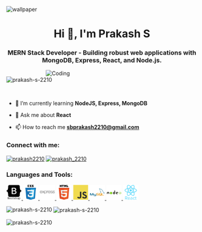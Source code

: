 ![wallpaper](https://github.com/prakash-s-2210/prakash-s-2210/assets/94909544/0bb5ecc6-f8fd-4f69-ad65-61c4d60a3937)
<h1 align="center">Hi 👋, I'm Prakash S</h1>
<h3 align="center">MERN Stack Developer - Building robust web applications with MongoDB, Express, React, and Node.js.</h3>
<img align="right" alt="Coding" width="400" src="https://media.tenor.com/qJ5evVs-_uUAAAAC/coding.gif">
<p align="left"> <img src="https://komarev.com/ghpvc/?username=prakash-s-2210&label=Profile%20views&color=0e75b6&style=flat" alt="prakash-s-2210" /> </p>

<p align="left"> <a href="https://twitter.com/" target="blank"><img src="https://img.shields.io/twitter/follow/?logo=twitter&style=for-the-badge" alt="" /></a> </p>

- 🌱 I’m currently learning **NodeJS, Express, MongoDB**

- 💬 Ask me about **React**

- 📫 How to reach me **sbprakash2210@gmail.com**

<h3 align="left">Connect with me:</h3>
<p align="left">
<a href="https://linkedin.com/in/prakash2210" target="blank"><img align="center" src="https://raw.githubusercontent.com/rahuldkjain/github-profile-readme-generator/master/src/images/icons/Social/linked-in-alt.svg" alt="prakash2210" height="30" width="40" /></a>
<a href="https://www.leetcode.com/prakash_2210" target="blank"><img align="center" src="https://raw.githubusercontent.com/rahuldkjain/github-profile-readme-generator/master/src/images/icons/Social/leet-code.svg" alt="prakash_2210" height="30" width="40" /></a>
</p>

<h3 align="left">Languages and Tools:</h3>
<p align="left"> <a href="https://getbootstrap.com" target="_blank" rel="noreferrer"> <img src="https://raw.githubusercontent.com/devicons/devicon/master/icons/bootstrap/bootstrap-plain-wordmark.svg" alt="bootstrap" width="40" height="40"/> </a> <a href="https://www.w3schools.com/css/" target="_blank" rel="noreferrer"> <img src="https://raw.githubusercontent.com/devicons/devicon/master/icons/css3/css3-original-wordmark.svg" alt="css3" width="40" height="40"/> </a> <a href="https://expressjs.com" target="_blank" rel="noreferrer"> <img src="https://raw.githubusercontent.com/devicons/devicon/master/icons/express/express-original-wordmark.svg" alt="express" width="40" height="40"/> </a> <a href="https://www.w3.org/html/" target="_blank" rel="noreferrer"> <img src="https://raw.githubusercontent.com/devicons/devicon/master/icons/html5/html5-original-wordmark.svg" alt="html5" width="40" height="40"/> </a> <a href="https://developer.mozilla.org/en-US/docs/Web/JavaScript" target="_blank" rel="noreferrer"> <img src="https://raw.githubusercontent.com/devicons/devicon/master/icons/javascript/javascript-original.svg" alt="javascript" width="40" height="40"/> </a> <a href="https://www.mysql.com/" target="_blank" rel="noreferrer"> <img src="https://raw.githubusercontent.com/devicons/devicon/master/icons/mysql/mysql-original-wordmark.svg" alt="mysql" width="40" height="40"/> </a> <a href="https://nodejs.org" target="_blank" rel="noreferrer"> <img src="https://raw.githubusercontent.com/devicons/devicon/master/icons/nodejs/nodejs-original-wordmark.svg" alt="nodejs" width="40" height="40"/> </a> <a href="https://reactjs.org/" target="_blank" rel="noreferrer"> <img src="https://raw.githubusercontent.com/devicons/devicon/master/icons/react/react-original-wordmark.svg" alt="react" width="40" height="40"/> </a> </p>

<p><img align="left" src="https://github-readme-stats.vercel.app/api/top-langs?username=prakash-s-2210&show_icons=true&locale=en&layout=compact" alt="prakash-s-2210" /></p>

<p>&nbsp;<img align="center" src="https://github-readme-stats.vercel.app/api?username=prakash-s-2210&show_icons=true&locale=en" alt="prakash-s-2210" /></p>

<p><img align="center" src="https://github-readme-streak-stats.herokuapp.com/?user=prakash-s-2210&" alt="prakash-s-2210" /></p>
